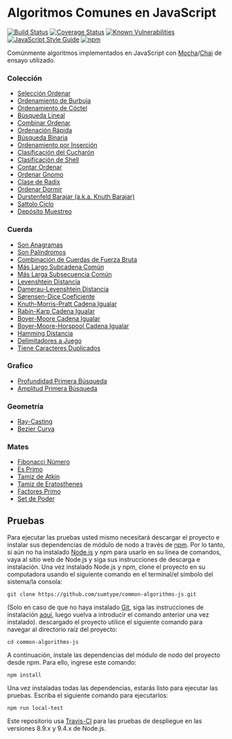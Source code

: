 # Algoritmos Comunes en JavaScript

[![Build Status](https://travis-ci.org/sumtype/common-algorithms-js.svg?branch=master)](https://travis-ci.org/sumtype/common-algorithms-js) [![Coverage Status](https://coveralls.io/repos/github/sumtype/common-algorithms-js/badge.svg?branch=master)](https://coveralls.io/github/sumtype/common-algorithms-js?branch=master) [![Known Vulnerabilities](https://snyk.io/test/github/sumtype/common-algorithms-js/badge.svg)](https://snyk.io/test/github/sumtype/common-algorithms-js) [![JavaScript Style Guide](https://img.shields.io/badge/code_style-standard-brightgreen.svg)](https://standardjs.com) [![npm](https://img.shields.io/npm/dt/common-algorithms-js.svg)](https://www.npmjs.com/package/common-algorithms-js)

Comúnmente algoritmos implementados en JavaScript con [Mocha](https://mochajs.org/)/[Chai](http://chaijs.com/) de ensayo utilizado.

### Colección

* [Selección Ordenar](https://github.com/sumtype/common-algorithms-js/blob/master/algorithms/es/selectionSort.js)
* [Ordenamiento de Burbuja](https://github.com/sumtype/common-algorithms-js/blob/master/algorithms/es/bubbleSort.js)
* [Ordenamiento de Cóctel](https://github.com/sumtype/common-algorithms-js/blob/master/algorithms/es/cocktailSort.js)
* [Búsqueda Lineal](https://github.com/sumtype/common-algorithms-js/blob/master/algorithms/es/linearSearch.js)
* [Combinar Ordenar](https://github.com/sumtype/common-algorithms-js/blob/master/algorithms/es/mergeSort.js)
* [Ordenación Rápida](https://github.com/sumtype/common-algorithms-js/blob/master/algorithms/es/quickSort.js)
* [Búsqueda Binaria](https://github.com/sumtype/common-algorithms-js/blob/master/algorithms/es/binarySearch.js)
* [Ordenamiento por Inserción](https://github.com/sumtype/common-algorithms-js/blob/master/algorithms/es/insertionSort.js)
* [Clasificación del Cucharón](https://github.com/sumtype/common-algorithms-js/blob/master/algorithms/es/bucketSort.js)
* [Clasificación de Shell](https://github.com/sumtype/common-algorithms-js/blob/master/algorithms/es/shellSort.js)
* [Contar Ordenar](https://github.com/sumtype/common-algorithms-js/blob/master/algorithms/es/countingSort.js)
* [Ordenar Gnomo](https://github.com/sumtype/common-algorithms-js/blob/master/algorithms/es/gnomeSort.js)
* [Clase de Radix](https://github.com/sumtype/common-algorithms-js/blob/master/algorithms/es/radixSort.js)
* [Ordenar Dormir](https://github.com/sumtype/common-algorithms-js/blob/master/algorithms/es/sleepSort.js)
* [Durstenfeld Barajar (a.k.a. Knuth Barajar)](https://github.com/sumtype/common-algorithms-js/blob/master/algorithms/es/durstenfeldShuffle.js)
* [Sattolo Ciclo](https://github.com/sumtype/common-algorithms-js/blob/master/algorithms/es/sattoloCycle.js)
* [Depósito Muestreo](https://github.com/sumtype/common-algorithms-js/blob/master/algorithms/es/reservoirSampling.js)

### Cuerda

* [Son Anagramas](https://github.com/sumtype/common-algorithms-js/blob/master/algorithms/es/areAnagrams.js)
* [Son Palíndromos](https://github.com/sumtype/common-algorithms-js/blob/master/algorithms/es/arePalindromes.js)
* [Combinación de Cuerdas de Fuerza Bruta](https://github.com/sumtype/common-algorithms-js/blob/master/algorithms/es/bruteForceStringMatch.js)
* [Más Largo Subcadena Común](https://github.com/sumtype/common-algorithms-js/blob/master/algorithms/es/longestCommonSubstring.js)
* [Más Larga Subsecuencia Común](https://github.com/sumtype/common-algorithms-js/blob/master/algorithms/es/longestCommonSubsequence.js)
* [Levenshtein Distancia](https://github.com/sumtype/common-algorithms-js/blob/master/algorithms/es/levenshteinDistance.js)
* [Damerau-Levenshtein Distancia](https://github.com/sumtype/common-algorithms-js/blob/master/algorithms/es/damerauLevenshteinDistance.js)
* [Sørensen-Dice Coeficiente](https://github.com/sumtype/common-algorithms-js/blob/master/algorithms/es/sorensenDiceCoefficient.js)
* [Knuth-Morris-Pratt Cadena Igualar](https://github.com/sumtype/common-algorithms-js/blob/master/algorithms/es/knuthMorrisPrattStringMatch.js)
* [Rabin-Karp Cadena Igualar](https://github.com/sumtype/common-algorithms-js/blob/master/algorithms/es/rabinKarpStringMatch.js)
* [Boyer-Moore Cadena Igualar](https://github.com/sumtype/common-algorithms-js/blob/master/algorithms/es/boyerMooreStringMatch.js)
* [Boyer-Moore-Horspool Cadena Igualar](https://github.com/sumtype/common-algorithms-js/blob/master/algorithms/es/boyerMooreHorspoolStringMatch.js)
* [Hamming Distancia](https://github.com/sumtype/common-algorithms-js/blob/master/algorithms/es/hammingDistance.js)
* [Delimitadores a Juego](https://github.com/sumtype/common-algorithms-js/blob/master/algorithms/es/matchingDelimiters.js)
* [Tiene Caracteres Duplicados](https://github.com/sumtype/common-algorithms-js/blob/master/algorithms/es/hasDuplicateCharacters.js)

### Grafico

* [Profundidad Primera Búsqueda](https://github.com/sumtype/common-algorithms-js/blob/master/algorithms/es/depthFirstSearch.js)
* [Amplitud Primera Búsqueda](https://github.com/sumtype/common-algorithms-js/blob/master/algorithms/es/breadthFirstSearch.js)

### Geometría

* [Ray-Casting](https://github.com/sumtype/common-algorithms-js/blob/master/algorithms/es/rayCasting.js)
* [Bezier Curva](https://github.com/sumtype/common-algorithms-js/blob/master/algorithms/es/bezierCurve.js)

### Mates

* [Fibonacci Número](https://github.com/sumtype/common-algorithms-js/blob/master/algorithms/es/fibonacciNumber.js)
* [Es Primo](https://github.com/sumtype/common-algorithms-js/blob/master/algorithms/es/isPrime.js)
* [Tamiz de Atkin](https://github.com/sumtype/common-algorithms-js/blob/master/algorithms/es/sieveOfAtkin.js)
* [Tamiz de Eratosthenes](https://github.com/sumtype/common-algorithms-js/blob/master/algorithms/es/sieveOfEratosthenes.js)
* [Factores Primo](https://github.com/sumtype/common-algorithms-js/blob/master/algorithms/es/primeFactors.js)
* [Set de Poder](https://github.com/sumtype/common-algorithms-js/blob/master/algorithms/es/powerSet.js)

## Pruebas

Para ejecutar las pruebas usted mismo necesitará descargar el proyecto e instalar sus dependencias de módulo de nodo a través de [npm](https://www.npmjs.com/). Por lo tanto, si aún no ha instalado [Node.js](https://nodejs.org/) y npm para usarlo en su línea de comandos, vaya al sitio web de Node.js y siga sus instrucciones de descarga e instalación. Una vez instalado Node.js y npm, clone el proyecto en su computadora usando el siguiente comando en el terminal/el símbolo del sistema/la consola:

`git clone https://github.com/sumtype/common-algorithms-js.git`

(Solo en caso de que no haya instalado [Git](https://git-scm.com/), siga las instrucciones de instalación [aquí](https://git-scm.com/book/en/v2/Getting-Started-Installing-Git), luego vuelva a introducir el comando anterior una vez instalado). descargado el proyecto utilice el siguiente comando para navegar al directorio raíz del proyecto:

`cd common-algorithms-js`

A continuación, instale las dependencias del módulo de nodo del proyecto desde npm. Para ello, ingrese este comando:

`npm install`

Una vez instaladas todas las dependencias, estarás listo para ejecutar las pruebas. Escriba el siguiente comando para ejecutarlos:

`npm run local-test`

Este repositorio usa [Travis-CI](https://travis-ci.org/sumtype/common-algorithms-js) para las pruebas de despliegue en las versiones 8.9.x y 9.4.x de Node.js.
